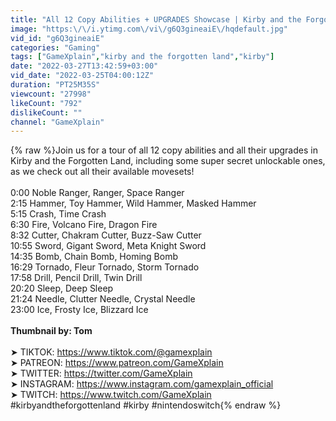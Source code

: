 ```yaml
---
title: "All 12 Copy Abilities + UPGRADES Showcase | Kirby and the Forgotten Land!"
image: "https:\/\/i.ytimg.com\/vi\/g6Q3gineaiE\/hqdefault.jpg"
vid_id: "g6Q3gineaiE"
categories: "Gaming"
tags: ["GameXplain","kirby and the forgotten land","kirby"]
date: "2022-03-27T13:42:59+03:00"
vid_date: "2022-03-25T04:00:12Z"
duration: "PT25M35S"
viewcount: "27998"
likeCount: "792"
dislikeCount: ""
channel: "GameXplain"
---
```

{% raw %}Join us for a tour of all 12 copy abilities and all their upgrades in Kirby and the Forgotten Land, including some super secret unlockable ones, as we check out all their available movesets!<br /><br />0:00 Noble Ranger, Ranger, Space Ranger<br />2:15 Hammer,  Toy Hammer, Wild Hammer, Masked Hammer<br />5:15 Crash, Time Crash<br />6:30 Fire, Volcano Fire, Dragon Fire<br />8:32 Cutter, Chakram Cutter, Buzz-Saw Cutter<br />10:55 Sword, Gigant Sword, Meta Knight Sword<br />14:35 Bomb, Chain Bomb, Homing Bomb<br />16:29 Tornado, Fleur Tornado, Storm Tornado<br />17:58 Drill, Pencil Drill, Twin Drill<br />20:20 Sleep, Deep Sleep<br />21:24 Needle, Clutter Needle, Crystal Needle<br />23:00 Ice, Frosty Ice, Blizzard Ice<br />__<br />Thumbnail by: Tom<br />__<br />➤ TIKTOK: <a rel="nofollow" target="blank" href="https://www.tiktok.com/@gamexplain">https://www.tiktok.com/@gamexplain</a><br />➤ PATREON:  <a rel="nofollow" target="blank" href="https://www.patreon.com/GameXplain​">https://www.patreon.com/GameXplain​</a><br />➤ TWITTER: <a rel="nofollow" target="blank" href="https://twitter.com/GameXplain">https://twitter.com/GameXplain</a><br />➤ INSTAGRAM: <a rel="nofollow" target="blank" href="https://www.instagram.com/gamexplain_official">https://www.instagram.com/gamexplain_official</a><br />➤ TWITCH: <a rel="nofollow" target="blank" href="https://www.twitch.com/GameXplain">https://www.twitch.com/GameXplain</a><br />#kirbyandtheforgottenland #kirby #nintendoswitch{% endraw %}
